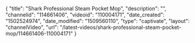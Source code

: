 {
    "title": "Shark Professional Steam Pocket Mop",
    "description": "",
    "channelid": "114661406",
    "videoid": "110004171",
    "date_created": "1502524974",
    "date_modified": "1509560110",
    "type": "captivate",
    "layout": "channelVideo",
    "url": "\/latest-videos\/shark-professional-steam-pocket-mop\/114661406-110004171"
}